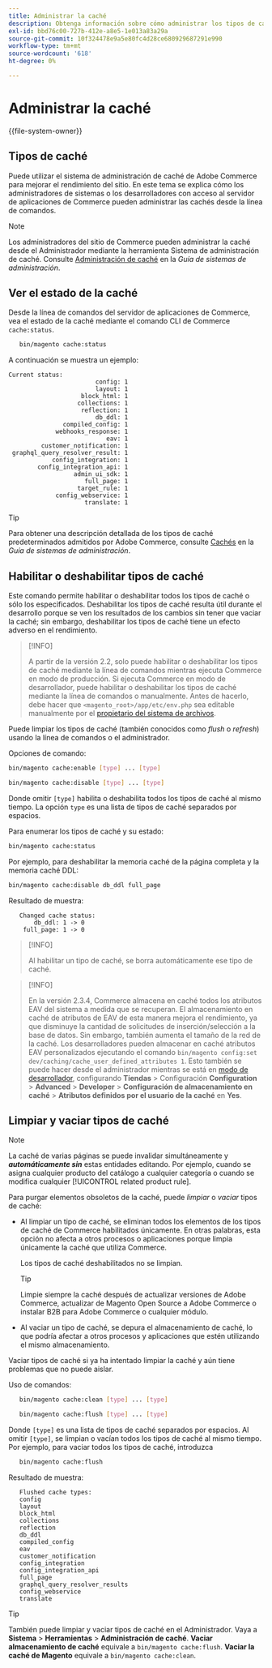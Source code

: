 ```yaml
---
title: Administrar la caché
description: Obtenga información sobre cómo administrar los tipos de caché y ver su estado mediante los comandos CLI de Adobe Commerce. Descubra las técnicas de optimización y administración de caché.
exl-id: bbd76c00-727b-412e-a8e5-1e013a83a29a
source-git-commit: 10f324478e9a5e80fc4d28ce680929687291e990
workflow-type: tm+mt
source-wordcount: '618'
ht-degree: 0%

---
```


# Administrar la caché

{{file-system-owner}}

## Tipos de caché

Puede utilizar el sistema de administración de caché de Adobe Commerce para mejorar el rendimiento del sitio. En este tema se explica cómo los administradores de sistemas o los desarrolladores con acceso al servidor de aplicaciones de Commerce pueden administrar las cachés desde la línea de comandos.

>[!NOTE]
>
>
>Los administradores del sitio de Commerce pueden administrar la caché desde el Administrador mediante la herramienta Sistema de administración de caché. Consulte [Administración de caché](https://experienceleague.adobe.com/es/docs/commerce-admin/systems/tools/cache-management) en la _Guía de sistemas de administración_.


## Ver el estado de la caché

Desde la línea de comandos del servidor de aplicaciones de Commerce, vea el estado de la caché mediante el comando CLI de Commerce `cache:status`.

```bash
   bin/magento cache:status
```

<!-- where `--bootstrap=` is a URL-encoded associative array of Commerce [application bootstrap parameters](../bootstrap/set-parameters.md) and values. -->

A continuación se muestra un ejemplo:

```
Current status:
                        config: 1
                        layout: 1
                    block_html: 1
                   collections: 1
                    reflection: 1
                        db_ddl: 1
               compiled_config: 1
             webhooks_response: 1
                           eav: 1
         customer_notification: 1
 graphql_query_resolver_result: 1
            config_integration: 1
        config_integration_api: 1
                  admin_ui_sdk: 1
                     full_page: 1
                   target_rule: 1
             config_webservice: 1
                     translate: 1
```

>[!TIP]
>
>Para obtener una descripción detallada de los tipos de caché predeterminados admitidos por Adobe Commerce, consulte [Cachés](https://experienceleague.adobe.com/es/docs/commerce-admin/systems/tools/cache-management#caches) en la _Guía de sistemas de administración_.


## Habilitar o deshabilitar tipos de caché

Este comando permite habilitar o deshabilitar todos los tipos de caché o sólo los especificados. Deshabilitar los tipos de caché resulta útil durante el desarrollo porque se ven los resultados de los cambios sin tener que vaciar la caché; sin embargo, deshabilitar los tipos de caché tiene un efecto adverso en el rendimiento.

>[!INFO]
>
>A partir de la versión 2.2, solo puede habilitar o deshabilitar los tipos de caché mediante la línea de comandos mientras ejecuta Commerce en modo de producción. Si ejecuta Commerce en modo de desarrollador, puede habilitar o deshabilitar los tipos de caché mediante la línea de comandos o manualmente. Antes de hacerlo, debe hacer que `<magento_root>/app/etc/env.php` sea editable manualmente por el [propietario del sistema de archivos](../../installation/prerequisites/file-system/overview.md).

Puede limpiar los tipos de caché (también conocidos como _flush_ o _refresh_) usando la línea de comandos o el administrador.

Opciones de comando:

```bash
bin/magento cache:enable [type] ... [type]
```

```bash
bin/magento cache:disable [type] ... [type]
```

Donde omitir `[type]` habilita o deshabilita todos los tipos de caché al mismo tiempo. La opción `type` es una lista de tipos de caché separados por espacios.

<!-- `--bootstrap=` is a URL-encoded associative array of Commerce [application bootstrap parameters](../bootstrap/set-parameters.md#bootstrap-parameters) and values. -->

Para enumerar los tipos de caché y su estado:

```bash
bin/magento cache:status
```

Por ejemplo, para deshabilitar la memoria caché de la página completa y la memoria caché DDL:

```bash
bin/magento cache:disable db_ddl full_page
```

Resultado de muestra:

```
   Changed cache status:
       db_ddl: 1 -> 0
    full_page: 1 -> 0
```

>[!INFO]
>
>Al habilitar un tipo de caché, se borra automáticamente ese tipo de caché.

>[!INFO]
>
>En la versión 2.3.4, Commerce almacena en caché todos los atributos EAV del sistema a medida que se recuperan. El almacenamiento en caché de atributos de EAV de esta manera mejora el rendimiento, ya que disminuye la cantidad de solicitudes de inserción/selección a la base de datos. Sin embargo, también aumenta el tamaño de la red de la caché. Los desarrolladores pueden almacenar en caché atributos EAV personalizados ejecutando el comando `bin/magento config:set dev/caching/cache_user_defined_attributes 1`. Esto también se puede hacer desde el administrador mientras se está en [modo de desarrollador](../bootstrap/application-modes.md), configurando **Tiendas** > Configuración **Configuration** > **Advanced** > **Developer** > **Configuración de almacenamiento en caché** > **Atributos definidos por el usuario de la caché** en **Yes**.

## Limpiar y vaciar tipos de caché

>[!NOTE]
>
>La caché de varias páginas se puede invalidar simultáneamente y **_automáticamente sin_** estas entidades editando. Por ejemplo, cuando se asigna cualquier producto del catálogo a cualquier categoría o cuando se modifica cualquier [!UICONTROL related product rule].

Para purgar elementos obsoletos de la caché, puede _limpiar_ o _vaciar_ tipos de caché:

- Al limpiar un tipo de caché, se eliminan todos los elementos de los tipos de caché de Commerce habilitados únicamente. En otras palabras, esta opción no afecta a otros procesos o aplicaciones porque limpia únicamente la caché que utiliza Commerce.

  Los tipos de caché deshabilitados no se limpian.

  >[!TIP]
  >
  >Limpie siempre la caché después de actualizar versiones de Adobe Commerce, actualizar de Magento Open Source a Adobe Commerce o instalar B2B para Adobe Commerce o cualquier módulo.

- Al vaciar un tipo de caché, se depura el almacenamiento de caché, lo que podría afectar a otros procesos y aplicaciones que estén utilizando el mismo almacenamiento.

Vaciar tipos de caché si ya ha intentado limpiar la caché y aún tiene problemas que no puede aislar.

Uso de comandos:

```bash
   bin/magento cache:clean [type] ... [type]
```

```bash
   bin/magento cache:flush [type] ... [type]
```

Donde `[type]` es una lista de tipos de caché separados por espacios. Al omitir `[type]`, se limpian o vacían todos los tipos de caché al mismo tiempo. Por ejemplo, para vaciar todos los tipos de caché, introduzca

```bash
   bin/magento cache:flush
```

Resultado de muestra:

```
   Flushed cache types:
   config
   layout
   block_html
   collections
   reflection
   db_ddl
   compiled_config
   eav
   customer_notification
   config_integration
   config_integration_api
   full_page
   graphql_query_resolver_results
   config_webservice
   translate
```

>[!TIP]
>
>También puede limpiar y vaciar tipos de caché en el Administrador. Vaya a **Sistema** > **Herramientas** > **Administración de caché**. **Vaciar almacenamiento de caché** equivale a `bin/magento cache:flush`. **Vaciar la caché de Magento** equivale a `bin/magento cache:clean`.
